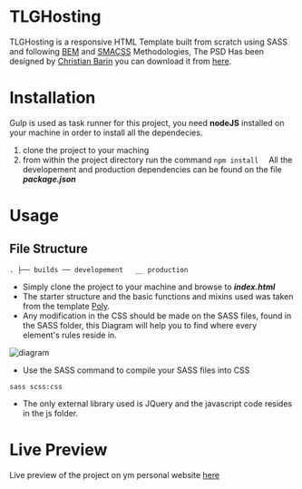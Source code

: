# TLGHosting

TLGHosting is a responsive HTML Template built from scratch using SASS and following [BEM](http://getbem.com/) and [SMACSS](https://smacss.com/) Methodologies, 
The PSD Has been designed by [Christian Barin](https://thislooksgreat.net/about-thislooksgreat-barin-cristian-doru/) 
you can download it from [here](https://thislooksgreat.net/web-hosting-website/).

# Installation

Gulp is used as task runner for this project, you need **nodeJS** installed on your machine in order to install all the dependecies.
1. clone the project to your maching 
2. from within the project directory run the command 
`
npm install  
` 
All the developement and production dependencies can be found on the file ***package.json***

# Usage 
## File Structure 
`
.
├── builds
    ── developement  
    __ production  
`
- Simply clone the project to your machine and browse to ***index.html***
- The starter structure and the basic functions and mixins used was taken from the template [Poly](https://github.com/Guilh/Poly). 
- Any modification in the CSS should be made on the SASS files, found in the SASS folder, this Diagram will help you to find
where every element's rules reside in.

![diagram](https://user-images.githubusercontent.com/39377174/42687802-e1b53838-8691-11e8-8421-9cb7a05bdf01.jpg)

- Use the SASS command to compile your SASS files into CSS
```
sass scss:css

```
- The only external library used is JQuery and the javascript code resides in the js folder.

# Live Preview 
Live preview of the project on ym personal website [here](http://douara.me/tlghosting)




